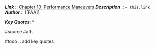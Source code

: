 ***Link***      :: [Chapter 10: Performance Maneuvers](https://www.faa.gov/sites/faa.gov/files/regulations_policies/handbooks_manuals/aviation/airplane_handbook/11_afh_ch10.pdf)
***Description***      :: `= this.link`
***Author*** :: [[FAA]]

***Key Quotes***:
* 

#source #afh

#todo :: add key quotes
